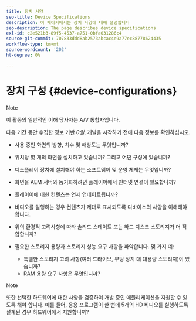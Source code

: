 ```yaml
---
title: 장치 사양
seo-title: Device Specifications
description: 이 페이지에서는 장치 사양에 대해 설명합니다
seo-description: The page describes device specifications
exl-id: c2e521b3-89f5-4537-a751-0bfa031286c4
source-git-commit: 707833ddd8ab2573abcac4e9a77ec88778624435
workflow-type: tm+mt
source-wordcount: '202'
ht-degree: 0%

---
```


# 장치 구성 {#device-configurations}

>[!NOTE]
>
>이 활동의 일반적인 이해 당사자는 A/V 통합자입니다.

다음 기간 동안 수집한 정보 기반 *0일*, 개발을 시작하기 전에 다음 정보를 확인하십시오.

* 사용 중인 화면의 방향, 치수 및 해상도는 무엇입니까?

* 위치당 몇 개의 화면을 설치하고 있습니까? 그리고 어떤 구성에 있습니까?

* 디스플레이 장치에 설치해야 하는 소프트웨어 및 운영 체제는 무엇입니까?

* 화면을 AEM 서버와 동기화하려면 플레이어에서 인터넷 연결이 필요합니까?

* 플레이어에 대한 컨텐츠는 언제 업데이트됩니까?

* 비디오를 실행하는 경우 컨텐츠가 제대로 표시되도록 디바이스의 사양을 이해해야 합니다.

* 위의 환경적 고려사항에 따라 솔리드 스테이트 또는 하드 디스크 스토리지가 더 적합합니까?

* 필요한 스토리지 용량과 스토리지 성능 요구 사항을 파악합니다. 몇 가지 예:
   * 특별한 스토리지 고려 사항(여러 드라이브, 부팅 장치 대 대용량 스토리지)이 있습니까?
   * RAM 용량 요구 사항은 무엇입니까?


>[!NOTE]
>
>또한 선택한 하드웨어에 대한 사양을 검증하여 개발 중인 애플리케이션을 지원할 수 있도록 해야 합니다. 예를 들어, 응용 프로그램이 한 번에 5개의 HD 비디오를 실행하도록 설계된 경우 하드웨어에서 지원합니까?
